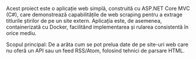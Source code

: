 Acest proiect este o aplicație web simplă, construită cu ASP.NET Core MVC (C#), care demonstrează capabilitățile de web scraping pentru a extrage titlurile știrilor de pe un site extern. 
Aplicația este, de asemenea, containerizată cu Docker, facilitând implementarea și rularea consistentă în orice mediu.

Scopul principal: De a arăta cum se pot prelua date de pe site-uri web care nu oferă un API sau un feed RSS/Atom, folosind tehnici de parsare HTML.

